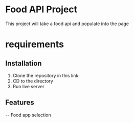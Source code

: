 # Food API Project

This project will take a food api and populate into the page

# requirements

## Installation

1. Clone the repository in this link:
2. CD to the directory
3. Run live server

## Features

-- Food app selection
